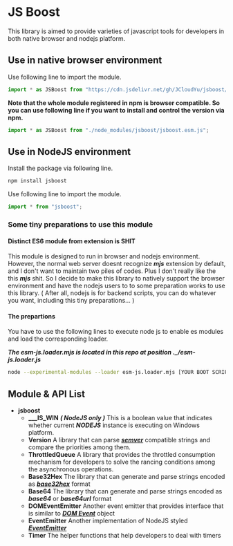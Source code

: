 # JS Boost #
This library is aimed to provide varieties of javascript tools for developers in both native browser and nodejs platform.

## Use in native browser environment ##
Use following line to import the module.
```javascript
import * as JSBoost from "https://cdn.jsdelivr.net/gh/JCloudYu/jsboost/jsboost.esm.js";
```

**Note that the whole module registered in npm is browser compatible. So you can use following line if you want to install and control the version via npm.**
```javascript
import * as JSBoost from "./node_modules/jsboost/jsboost.esm.js";
```

## Use in NodeJS environment ##
Install the package via following line.
```sh
npm install jsboost
```

Use following line to import the module.
```javascript
import * from "jsboost";
```

### Some tiny preparations to use this module ###
#### Distinct ES6 module from extension is SHIT ####
This module is designed to run in browser and nodejs environment. However, the normal web server doesnt recognize _**mjs**_ extension by default, and I don't want to maintain two piles of codes. Plus I don't really like the this _**mjs**_ shit.  So I decide to make this library to natively support the browser environment and have the nodejs users to to some preparation works to use this library. ( After all, nodejs is for backend scripts, you can do whatever you want, including this tiny preparations... )

#### The prepartions ####
You have to use the following lines to execute node js to enable es modules and load the corresponding loader. 

_**The esm-js.loader.mjs is located in this repo at position .\_/esm-js.loader.js**_
```sh
node --experimental-modules --loader esm-js.loader.mjs [YOUR BOOT SCRIPT]
```

## Module & API List ##
- **jsboost**
    - **\_\_\_IS\_WIN** _**( NodeJS only )**_
        This is a boolean value that indicates whether current _**NODEJS**_ instance is executing on Windows platform.
    - **Version**
        A library that can parse _**[semver](https://semver.org/)**_ compatible strings and compare the priorities among them. 
    - **ThrottledQueue**
        A library that provides the throttled consumption mechanism for developers to solve the rancing conditions among the asynchronous operations.
    - **Base32Hex**
        The library that can generate and parse strings encoded as _**[base32hex](https://en.wikipedia.org/wiki/Base32#base32hex)**_ format
    - **Base64**
        The library that can generate and parse strings encoded as _**base64**_ or _**base64url**_ format
    - **DOMEventEmitter**
        Another event emitter that provides interface that is similar to _**[DOM Event](https://developer.mozilla.org/en-US/docs/Web/API/Event)**_ object
    - **EventEmitter**
        Another implementation of NodeJS styled _**[EventEmitter](https://nodejs.org/api/events.html#events_class_eventemitter)**_
    - **Timer**
        The helper functions that help developers to deal with timers